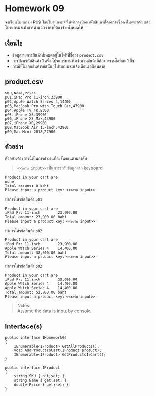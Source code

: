 # Homework 09
จงเขียนโปรแกรม PoS โดยโปรแกรมจะให้ทำการป้อนรหัสสินค้าที่ต้องการซื้อลงในตระกร้า แล้วโปรแกรมจะทำการคำนวณราคาที่ต้องจ่ายทั้งหมดให้

## เงื่อนไข
* ข้อมูลรายการสินค้าทั้งหมดอยู่ในไฟล์ที่ชื่อว่า `product.csv`
* การป้อนรหัสสินค้า 1 ครั้ง โปรแกรมจะเพิ่มจำนวนสินค้าที่ต้องการจะซื้อทีละ 1 ชิ้น
* กรณีที่ไม่เจอสินค้ารหัสนั้นๆโปรแกรมจะแจ้งเตือนข้อผิดพลาด

## product.csv
```
SKU,Name,Price
p01,iPad Pro 11-inch,23900
p02,Apple Watch Series 4,14400
p03,MacBook Pro with Touch Bar,47900
p04,Apple TV 4K,8500
p05,iPhone XS,39900
p06,iPhone XS Max,43900
p07,iPhone XR,29900
p08,MacBook Air 13-inch,42900
p09,Mac Mini 2018,27900
```

## ตัวอย่าง
ตัวอย่างด้านล่างนี้เป็นการทำงานทีละขั้นตอนตามลำดับ  
> `<<รอรับ input>>` เป็นการรอรับข้อมูลจาก keyboard
```
Product in your cart are
none
Total amount: 0 baht
Please input a product key: <<รอรับ input>>
```

ทำการใส่รหัสสินค้า `p01`

```
Product in your cart are
iPad Pro 11-inch        23,900.00
Total amount: 23,900.00 baht
Please input a product key: <<รอรับ input>>
```

ทำการใส่รหัสสินค้า `p02`

```
Product in your cart are
iPad Pro 11-inch        23,900.00
Apple Watch Series 4    14,400.00
Total amount: 38,300.00 baht
Please input a product key: <<รอรับ input>>
```

ทำการใส่รหัสสินค้า `p02`

```
Product in your cart are
iPad Pro 11-inch        23,900.00
Apple Watch Series 4    14,400.00
Apple Watch Series 4    14,400.00
Total amount: 52,700.00 baht
Please input a product key: <<รอรับ input>>
```

> Notes:  
Assume the data is input by console.

## Interface(s)
```
public interface IHomework09
{
    IEnumerable<IProduct> GetAllProducts();
    void AddProductToCart(IProduct product);
    IEnumerable<IProduct> GetProductsInCart();
}

public interface IProduct
{
    string SKU { get;set; }
    string Name { get;set; }
    double Price { get;set; }
}
```
